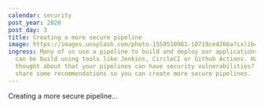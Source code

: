 ```yaml
---
calendar: security
post_year: 2020
post_day: 3
title: Creating a more secure pipeline
image: https://images.unsplash.com/photo-1559510981-10719ce4266a?ixlib=rb-1.2.1&ixid=eyJhcHBfaWQiOjEyMDd9&auto=format&fit=crop&w=1950&q=80
ingress: Many of us use a pipeline to build and deploy our applications. They
  can be build using tools like Jenkins, CircleCI or Github Actions. Have you
  thought about that your pipelines can have security vulnerabilities? We will
  share some recommendations so you can create more secure pipelines.
---
```

Creating a more secure pipeline...